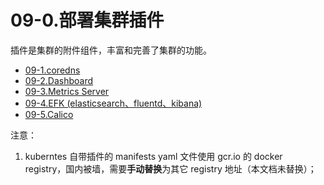# 09-0.部署集群插件

插件是集群的附件组件，丰富和完善了集群的功能。

+ [09-1.coredns](./09-1.dns插件.md)
+ [09-2.Dashboard](./09-2.dashboard插件.md)
+ [09-3.Metrics Server](./09-3.metrics-server插件.md)
+ [09-4.EFK (elasticsearch、fluentd、kibana)](./09-4.EFK插件.md)
+ [09-5.Calico](./09-5.Calico插件.md)

注意：
1. kuberntes 自带插件的 manifests yaml 文件使用 gcr.io 的 docker registry，国内被墙，需要**手动替换**为其它 registry 地址（本文档未替换）；
